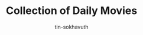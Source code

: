 ---
title: Collection of Daily Movies
categories: ['Chinese']
thumb: 'https://img.youtube.com/vi/K0MxLIcs6rM/maxresdefault.jpg'
pudate: 2024-06-05T20:14:14
videos: 2024-06-05-20-07-30
author: tin-sokhavuth
---